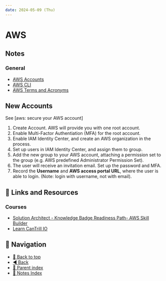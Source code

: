 ```yaml
---
date: 2024-05-09 (Thu)
---
```


# AWS

## Notes

### General

- [AWS Accounts](aws-accounts.md)
- [AWS CLI](aws-cli.md)
- [AWS Terms and Acronyms](aws-terms-and-acronyms.md)

## New Accounts

See [aws: secure your AWS account]

1. Create Account. AWS will provide you with one root account.
2. Enable Multi-Factor Authentiation (MFA) for the root account.
3. Enable IAM Identity Center, and create an AWS organization in the process.
4. Set up users in IAM Identity Center, and assign them to group.
5. Add the new group to your AWS account, attaching a permission set to the
   group (e.g. AWS predefined Administrator Permission Set).
6. The user will receive an invitation email. Set up the password and MFA.
7. Record the **Username** and **AWS access portal URL**, where the user is able
   to login. (Note: login with username, not with email).

## 🔗 Links and Resources

### Courses

- [Solution Architect - Knowledge Badge Readiness Path- AWS Skill Builder](https://explore.skillbuilder.aws/learn/public/learning_plan/view/1044/solutions-architect-learning-plan?la=cta&cta=topbanner)
- [Learn CanTrill IO](https://learn.cantrill.io/)

## 🧭 Navigation

- [🔼 Back to top](#aws)
- [◀️ Back](../../../index.md)
- [🔖 Parent index](../../../index.md)
- [📑 Notes Index](../../../index.md)
